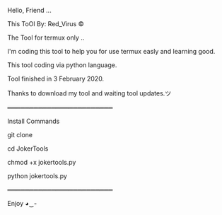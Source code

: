Hello, Friend ...

This ToOl By: Red_Virus © 

The Tool for termux only ..

I'm coding this tool to help you for use termux easly and learning good.

This tool coding via python language.

Tool finished in 3 February 2020.

Thanks to download my tool and waiting tool updates.ツ

════════════════════════

Install Commands

git clone 

cd JokerTools

chmod +x jokertools.py

python jokertools.py

════════════════════════

Enjoy  ◕‿-

